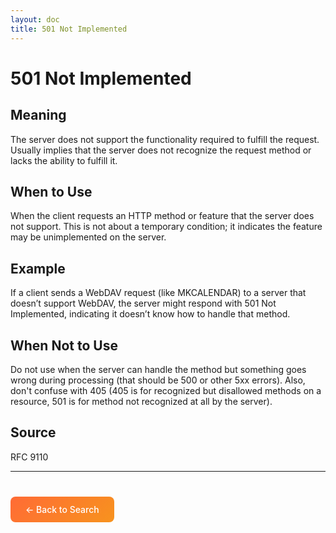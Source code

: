 ```yaml
---
layout: doc
title: 501 Not Implemented
---
```


# 501 Not Implemented

## Meaning

The server does not support the functionality required to fulfill the request. Usually implies that the server does not recognize the request method or lacks the ability to fulfill it.

## When to Use

When the client requests an HTTP method or feature that the server does not support. This is not about a temporary condition; it indicates the feature may be unimplemented on the server.

## Example

If a client sends a WebDAV request (like MKCALENDAR) to a server that doesn’t support WebDAV, the server might respond with 501 Not Implemented, indicating it doesn’t know how to handle that method.

## When Not to Use

Do not use when the server can handle the method but something goes wrong during processing (that should be 500 or other 5xx errors). Also, don't confuse with 405 (405 is for recognized but disallowed methods on a resource, 501 is for method not recognized at all by the server).

## Source

RFC 9110

---

<div style="margin-top: 40px;">
  <a href="/" style="display: inline-block; padding: 12px 24px; background: linear-gradient(135deg, #ff6b35, #f7931e); color: white; text-decoration: none; border-radius: 8px; font-weight: 500;">← Back to Search</a>
</div>
